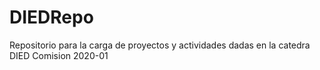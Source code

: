 # DIEDRepo

Repositorio para la carga de proyectos y actividades dadas en la catedra DIED Comision 2020-01
